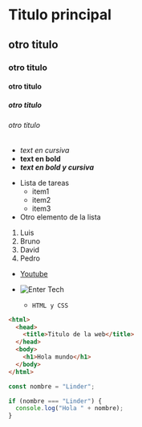 # Titulo principal
## otro titulo 
### otro titulo
#### otro titulo
##### otro titulo
###### otro titulo

- *text en cursiva*
- **text en bold**
- ***text en bold y cursiva***

* Lista de tareas
  * item1
  * item2
  * item3
* Otro elemento de la lista

1. Luis
2. Bruno
3. David
4. Pedro

* [Youtube](https://youtube.com)
* ![Enter Tech](https://yt3.googleusercontent.com/xeilt_rqZkREVgmblVUeq3lYWETihV1n3-S6Te_k5xTs1Nrqo7XnZkdpXZUjEvOSBP1vDWMZeA=s900-c-k-c0x00ffffff-no-rj)

  - `HTML y CSS`

```html
<html>
  <head>
    <title>Titulo de la web</title>
  </head>
  <body>
    <h1>Hola mundo</h1>
  </body>
</html>
```

```js
const nombre = "Linder";

if (nombre === "Linder") {
  console.log("Hola " + nombre);
}
```
